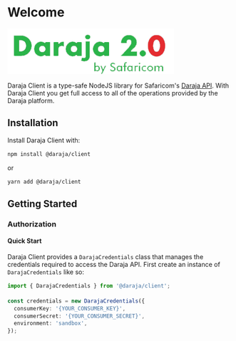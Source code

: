 # Welcome

![Daraja](./assets/daraja.png)

Daraja Client is a type-safe NodeJS library for Safaricom's [Daraja API](https://developer.safaricom.co.ke/APIs). With Daraja Client you get full access to all of the operations provided by the Daraja platform.

## Installation

Install Daraja Client with:

```bash
npm install @daraja/client
```

or

```bash
yarn add @daraja/client
```

## Getting Started

### Authorization

#### Quick Start

Daraja Client provides a `DarajaCredentials` class that manages the credentials required to access the Daraja API.
First create an instance of `DarajaCredentials` like so:

```typescript
import { DarajaCredentials } from '@daraja/client';

const credentials = new DarajaCredentials({
  consumerKey: '{YOUR_CONSUMER_KEY}',
  consumerSecret: '{YOUR_CONSUMER_SECRET}',
  environment: 'sandbox',
});
```
